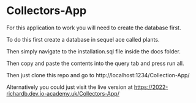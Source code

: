 # Collectors-App

For this application to work you will need to create the database first.

To do this first create a database in sequel ace called plants.

Then simply navigate to the installation.sql file inside the docs folder.

Then copy and paste the contents into the query tab and press run all.

Then just clone this repo and go to http://localhost:1234/Collection-App/

Alternatively you could just visit the live version at https://2022-richardb.dev.io-academy.uk/Collectors-App/
